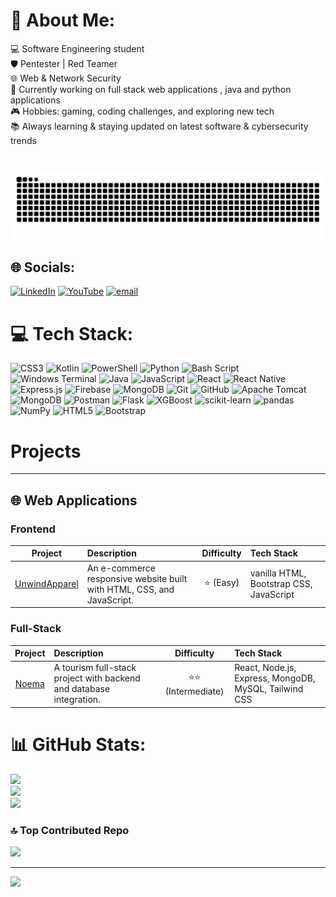 # 💫 About Me:
💻 Software Engineering student  <br>🛡️ Pentester | Red Teamer<br>🌐 Web & Network Security<br>🚀 Currently working on full stack web applications , java and python applications<br>🎮 Hobbies: gaming, coding challenges, and exploring new tech<br>📚 Always learning & staying updated on latest software & cybersecurity trends<br>

###

<br clear="both">

<picture>
  <source media="(prefers-color-scheme: dark)" srcset="https://raw.githubusercontent.com/zingerw1/zingerw1/output/snake_dark.svg" />
  <source media="(prefers-color-scheme: light)" srcset="https://raw.githubusercontent.com/zingerw1/zingerw1/output/snake_light.svg" />
  <img src="https://raw.githubusercontent.com/zingerw1/zingerw1/output/snake_light.svg" alt="Snake animation" />
</picture>

## 🌐 Socials:
[![LinkedIn](https://img.shields.io/badge/LinkedIn-%230077B5.svg?logo=linkedin&logoColor=white)](https://linkedin.com/in/KagisoSetwaba) [![YouTube](https://img.shields.io/badge/YouTube-%23FF0000.svg?logo=YouTube&logoColor=white)](https://youtube.com/@z1ngerwinger) [![email](https://img.shields.io/badge/Email-D14836?logo=gmail&logoColor=white)](mailto:k.setwaba04@gmail.com) 

# 💻 Tech Stack:
![CSS3](https://img.shields.io/badge/css3-%231572B6.svg?style=for-the-badge&logo=css3&logoColor=white) ![Kotlin](https://img.shields.io/badge/kotlin-%237F52FF.svg?style=for-the-badge&logo=kotlin&logoColor=white) ![PowerShell](https://img.shields.io/badge/PowerShell-%235391FE.svg?style=for-the-badge&logo=powershell&logoColor=white) ![Python](https://img.shields.io/badge/python-3670A0?style=for-the-badge&logo=python&logoColor=ffdd54) ![Bash Script](https://img.shields.io/badge/bash_script-%23121011.svg?style=for-the-badge&logo=gnu-bash&logoColor=white) ![Windows Terminal](https://img.shields.io/badge/Windows%20Terminal-%234D4D4D.svg?style=for-the-badge&logo=windows-terminal&logoColor=white) ![Java](https://img.shields.io/badge/java-%23ED8B00.svg?style=for-the-badge&logo=openjdk&logoColor=white) ![JavaScript](https://img.shields.io/badge/javascript-%23323330.svg?style=for-the-badge&logo=javascript&logoColor=%23F7DF1E) ![React](https://img.shields.io/badge/react-%2320232a.svg?style=for-the-badge&logo=react&logoColor=%2361DAFB) ![React Native](https://img.shields.io/badge/react_native-%2320232a.svg?style=for-the-badge&logo=react&logoColor=%2361DAFB) ![Express.js](https://img.shields.io/badge/express.js-%23404d59.svg?style=for-the-badge&logo=express&logoColor=%2361DAFB) ![Firebase](https://img.shields.io/badge/firebase-a08021?style=for-the-badge&logo=firebase&logoColor=ffcd34) ![MongoDB](https://img.shields.io/badge/MongoDB-%234ea94b.svg?style=for-the-badge&logo=mongodb&logoColor=white) ![Git](https://img.shields.io/badge/git-%23F05033.svg?style=for-the-badge&logo=git&logoColor=white) ![GitHub](https://img.shields.io/badge/github-%23121011.svg?style=for-the-badge&logo=github&logoColor=white) ![Apache Tomcat](https://img.shields.io/badge/apache%20tomcat-%23F8DC75.svg?style=for-the-badge&logo=apache-tomcat&logoColor=black) ![MongoDB](https://img.shields.io/badge/MongoDB-%234ea94b.svg?style=for-the-badge&logo=mongodb&logoColor=white) ![Postman](https://img.shields.io/badge/Postman-FF6C37?style=for-the-badge&logo=postman&logoColor=white) ![Flask](https://img.shields.io/badge/Flask-2.0+-lightgrey.svg) ![XGBoost](https://img.shields.io/badge/XGBoost-1.0+-green.svg) ![scikit-learn](https://img.shields.io/badge/scikit--learn-1.0+-orange.svg) ![pandas](https://img.shields.io/badge/pandas-1.0+-blue.svg) ![NumPy](https://img.shields.io/badge/NumPy-1.0+-blue.svg) ![HTML5](https://img.shields.io/badge/html5-%23E34F26.svg?style=for-the-badge&logo=html5&logoColor=white) ![Bootstrap](https://img.shields.io/badge/bootstrap-%23563D7C.svg?style=for-the-badge&logo=bootstrap&logoColor=white)


# Projects

---

## 🌐 Web Applications




### Frontend
| Project | Description | Difficulty | Tech Stack |
|:-------:|:-----------|:----------:|:-----------|
| [UnwindApparel](https://github.com/zingerw1/UnwindApparel) | An e-commerce responsive website built with HTML, CSS, and JavaScript. | ⭐ (Easy) | vanilla HTML, Bootstrap CSS, JavaScript |




### Full-Stack
| Project | Description | Difficulty | Tech Stack |
|:-------:|:-----------|:----------:|:-----------|
| [Noema](https://github.com/zingerw1/Noema) | A tourism full-stack project with backend and database integration. | ⭐⭐ (Intermediate) |  React, Node.js, Express, MongoDB, MySQL, Tailwind CSS |




# 📊 GitHub Stats:
![](https://github-readme-stats.vercel.app/api?username=zingerw1&theme=neon&hide_border=false&include_all_commits=true&count_private=true)<br/>
![](https://nirzak-streak-stats.vercel.app/?user=zingerw1&theme=neon&hide_border=false)<br/>
![](https://github-readme-stats.vercel.app/api/top-langs/?username=zingerw1&theme=neon&hide_border=false&include_all_commits=true&count_private=true&layout=compact)

### 🔝 Top Contributed Repo
![](https://github-contributor-stats.vercel.app/api?username=zingerw1&limit=5&theme=transparent&combine_all_yearly_contributions=true)

---
[![](https://visitcount.itsvg.in/api?id=zingerw1&icon=1&color=12)](https://visitcount.itsvg.in)


